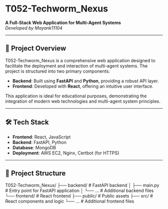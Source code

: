 # T052-Techworm_Nexus

**A Full-Stack Web Application for Multi-Agent Systems**  
*Developed by Mayank11104*

---

## 🚀 Project Overview

T052-Techworm_Nexus is a comprehensive web application designed to facilitate the deployment and interaction of multi-agent systems. The project is structured into two primary components:

- **Backend**: Built using **FastAPI** and **Python**, providing a robust API layer.
- **Frontend**: Developed with **React**, offering an intuitive user interface.

This application is ideal for educational purposes, demonstrating the integration of modern web technologies and multi-agent system principles.

---

## 🛠️ Tech Stack

- **Frontend**: React, JavaScript
- **Backend**: FastAPI, Python
- **Database**: MongoDB
- **Deployment**: AWS EC2, Nginx, Certbot (for HTTPS)

---

## 📁 Project Structure
T052-Techworm_Nexus/
├── backend/ # FastAPI backend
│ ├── main.py # Entry point for FastAPI application
│ └── ... # Additional backend files
└── frontend/ # React frontend
├── public/ # Public assets
├── src/ # React components and logic
└── ... # Additional frontend files
